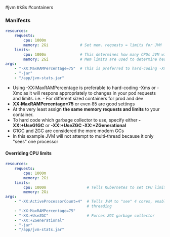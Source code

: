 #jvm #k8s #containers 

### Manifests

``` yaml
resources:  
	requests:  
		cpu: 1000m  
		memory: 2Gi              # Set mem. requests = limits for JVM
	limits:  
		cpu: 1000m               # This determines how many CPUs JVM will "see"
		memory: 2Gi              # Mem limits are used to determine heap size
args:  
	- "-XX:MaxRAMPercentage=75"  # This is preferred to hard-coding -Xms or -Xmx
	- "-jar"  
	- "/app/jvm-stats.jar"
```

- Using -XX:MaxRAMPercentage is preferable to hard-coding -Xms or -Xmx as it will respons appropriately to changes in your pod requests and limits.  i.e. - For different sized containers for prod and dev
- **XX:MaxRAMPercentage=75** or even 85 are good settings
- At the very least assign **the same memory requests and limits** to your container.
- To hard code which garbage collector to use, specify either **-XX:+UseG1GC** or **-XX:+UseZGC -XX:+ZGenerational**
- G1GC and ZGC are considered the more modern GCs
- In this example JVM will not attempt to multi-thread because it only "sees" one processor

#### Overriding CPU limits

``` yaml
resources:  
	requests:  
		cpu: 1000m  
		memory: 2Gi  
	limits:  
		cpu: 1000m                  # Tells Kubernetes to set CPU limits
		memory: 2Gi                  
args:  
	- "-XX:ActiveProcessorCount=4"  # Tells JVM to "see" 4 cores, enabling multi-
                                    # threading
	- "-XX:MaxRAMPercentage=75"  
	- "-XX:+UseZGC"                 # Forces ZGC garbage collector
	- "-XX:+ZGenerational"  
	- "-jar"  
	- "/app/jvm-stats.jar"
```
